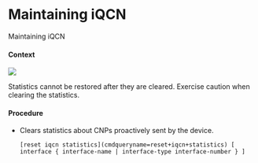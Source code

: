 Maintaining iQCN
================

Maintaining iQCN

#### Context

![](public_sys-resources/notice_3.0-en-us.png) 

Statistics cannot be restored after they are cleared. Exercise caution when clearing the statistics.



#### Procedure

* Clears statistics about CNPs proactively sent by the device.
  
  
  ```
  [reset iqcn statistics](cmdqueryname=reset+iqcn+statistics) [ interface { interface-name | interface-type interface-number } ]
  ```